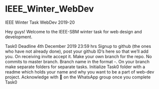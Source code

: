 # IEEE_Winter_WebDev
IEEE Winter Task WebDev 2019-20

Hey guys!
Welcome to the IEEE-SBM winter task for web design and development. 


Task0 Deadline 4th December 2019 23:59 hrs 
Signup to github (the ones who have not already done), post your github ID’s here so that we’ll add you. On receiving invite accept it.
Make your own branch for the repo. No commits to master branch. Branch name in the format <name>-<surname>. On your branch make separate folders for separate tasks.
Initialize Task0 folder with a readme which holds your name and why you want to be a part of web-dev project.
Acknowledge with 🙂 on the WhatsApp group once you complete Task0
